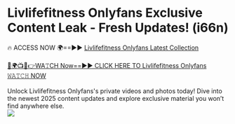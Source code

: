 # Livlifefitness Onlyfans Exclusive Content Leak - Fresh Updates! (i66n)

🔥 ACCESS NOW 🌍==►► <a href="https://tinyurl.com/kvy9nzfs" rel="nofollow">Livlifefitness Onlyfans Latest Collection</a>
<br><br>
[🔴🌍📺📱👉WA𝚃CH Now==►► CLICK HERE TO Livlifefitness Onlyfans 𝚆𝙰𝚃𝙲𝙷 NOW](https://tinyurl.com/kvy9nzfs)
<br><br>
Unlock Livlifefitness Onlyfans's private videos and photos today! Dive into the newest 2025 content updates and explore exclusive material you won’t find anywhere else.
<br>
<a href="https://tinyurl.com/kvy9nzfs" rel="nofollow" data-target="animated-image.originalLink"><img src="https://camo.githubusercontent.com/8a4f000d20f83aca3bf7ec5f350d767afa0574a8a352519fd8cfa583a6f93a33/68747470733a2f2f692e696d6775722e636f6d2f644a486b345a712e676966" data-canonical-src="https://i.imgur.com/dJHk4Zq.gif" style="max-width: 100%; display: inline-block;" data-target="animated-image.originalImage"></a>
<br>
